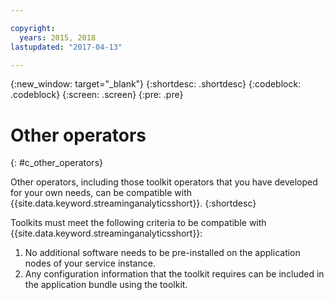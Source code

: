 ```yaml
---

copyright:
  years: 2015, 2018
lastupdated: "2017-04-13"

---
```


<!-- Attribute definitions -->
{:new_window: target="_blank"}
{:shortdesc: .shortdesc}
{:codeblock: .codeblock}
{:screen: .screen}
{:pre: .pre}

# Other operators
{: #c_other_operators}

Other operators, including those toolkit operators that you have developed for your own needs, can be compatible with {{site.data.keyword.streaminganalyticsshort}}.
{:shortdesc}

Toolkits must meet the following criteria to be compatible with {{site.data.keyword.streaminganalyticsshort}}:

1. No additional software needs to be pre-installed on the application nodes of your service instance.
2. Any configuration information that the toolkit requires can be included in the application bundle using the toolkit.
